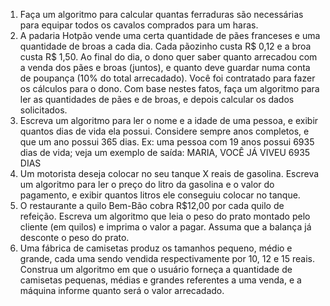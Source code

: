 1. Faça um algoritmo para calcular quantas ferraduras são necessárias para equipar todos os
cavalos comprados para um haras.
2. A padaria Hotpão vende uma certa quantidade de pães franceses e uma quantidade de broas
a cada dia. Cada pãozinho custa R$ 0,12 e a broa custa R$ 1,50. Ao final do dia, o dono quer
saber quanto arrecadou com a venda dos pães e broas (juntos), e quanto deve guardar numa
conta de poupança (10% do total arrecadado). Você foi contratado para fazer os cálculos
para o dono. Com base nestes fatos, faça um algoritmo para ler as quantidades de pães e de
broas, e depois calcular os dados solicitados.
3. Escreva um algoritmo para ler o nome e a idade de uma pessoa, e exibir quantos dias de vida
ela possui. Considere sempre anos completos, e que um ano possui 365 dias. Ex: uma pessoa
com 19 anos possui 6935 dias de vida; veja um exemplo de saída: MARIA, VOCÊ JÁ
VIVEU 6935 DIAS
4. Um motorista deseja colocar no seu tanque X reais de gasolina. Escreva um algoritmo para
ler o preço do litro da gasolina e o valor do pagamento, e exibir quantos litros ele conseguiu
colocar no tanque.
5. O restaurante a quilo Bem-Bão cobra R$12,00 por cada quilo de refeição. Escreva um
algoritmo que leia o peso do prato montado pelo cliente (em quilos) e imprima o valor a
pagar. Assuma que a balança já desconte o peso do prato.
6. Uma fábrica de camisetas produz os tamanhos pequeno, médio e grande, cada uma sendo
vendida respectivamente por 10, 12 e 15 reais. Construa um algoritmo em que o usuário
forneça a quantidade de camisetas pequenas, médias e grandes referentes a uma venda, e a
máquina informe quanto será o valor arrecadado. 